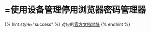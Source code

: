 # =使用设备管理停用浏览器密码管理器

{% hint style="success" %}
对应的[官方文档地址](https://bitwarden.com/help/deactivate-browser-password-managers/)
{% endhint %}
